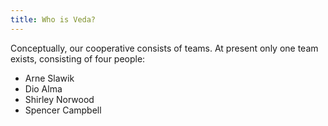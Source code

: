 ```yaml
---
title: Who is Veda?
---
```


Conceptually, our cooperative consists of teams. At present only one team exists, consisting of four people:

* Arne Slawik
* Dio Alma
* Shirley Norwood
* Spencer Campbell
